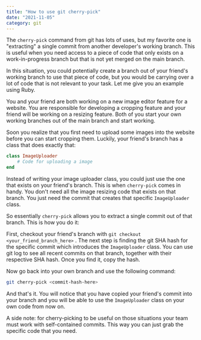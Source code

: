 ```yaml
---
title: "How to use git cherry-pick"
date: "2021-11-05"
category: git
---
```


The `cherry-pick` command from git has lots of uses, but my favorite one is "extracting" a single commit from another developer's working branch. This is useful when you need access to a piece of code that only exists on a work-in-progress branch but that is not yet merged on the main branch.

In this situation, you could potentially create a branch out of your friend's working branch to use that piece of code, but you would be carrying over a lot of code that is not relevant to your task. Let me give you an example using Ruby.

You and your friend are both working on a new image editor feature for a website. You are responsible for developing a cropping feature and your friend will be working on a resizing feature. Both of you start your own working branches out of the main branch and start working.

Soon you realize that you first need to upload some images into the website before you can start cropping them. Luckily, your friend's branch has a class that does exactly that:

```ruby
class ImageUploader
	# Code for uploading a image
end
```

Instead of writing your image uploader class, you could just use the one that exists on your friend's branch. This is when `cherry-pick` comes in handy. You don't need all the image resizing code that exists on that branch. You just need the commit that creates that specific `ImageUploader` class.

So essentially `cherry-pick` allows you to extract a single commit out of that branch. This is how you do it:

First, checkout your friend's branch with `git checkout <your_friend_branch_here>` . The next step is finding the git SHA hash for the specific commit which introduces the `ImageUploader` class. You can use git log to see all recent commits on that branch, together with their respective SHA hash. Once you find it, copy the hash.

Now go back into your own branch and use the following command:

```bash
git cherry-pick <commit-hash-here>
```

And that's it. You will notice that you have copied your friend's commit into your branch and you will be able to use the `ImageUploader` class on your own code from now on.

A side note: for cherry-picking to be useful on those situations your team must work with self-contained commits. This way you can just grab the specific code that you need.
